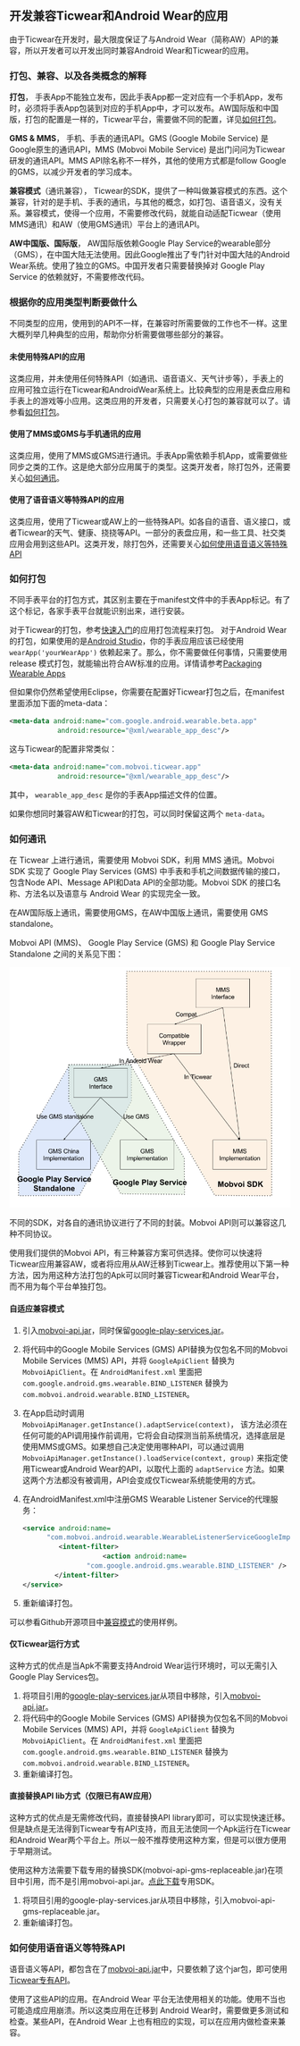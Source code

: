 ## 开发兼容Ticwear和Android Wear的应用


由于Ticwear在开发时，最大限度保证了与Android Wear（简称AW）API的兼容，所以开发者可以开发出同时兼容Android Wear和Ticwear的应用。

<!-- break -->

### 打包、兼容、以及各类概念的解释

**打包**， 手表App不能独立发布，因此手表App都一定对应有一个手机App，发布时，必须将手表App包装到对应的手机App中，才可以发布。AW国际版和中国版，打包的配置是一样的，Ticwear平台，需要做不同的配置，详见[如何打包](#如何打包)。

**GMS & MMS**， 手机、手表的通讯API。GMS (Google Mobile Service) 是Google原生的通讯API，MMS (Mobvoi Mobile Service) 是出门问问为Ticwear研发的通讯API。MMS API除名称不一样外，其他的使用方式都是follow Google的GMS，以减少开发者的学习成本。

**兼容模式**（通讯兼容）， Ticwear的SDK，提供了一种叫做兼容模式的东西。这个兼容，针对的是手机、手表的通讯，与其他的概念，如打包、语音语义，没有关系。兼容模式，使得一个应用，不需要修改代码，就能自动适配Ticwear（使用MMS通讯）和AW（使用GMS通讯）平台上的通讯API。

**AW中国版、国际版**， AW国际版依赖Google Play Service的wearable部分 （GMS），在中国大陆无法使用。因此Google推出了专门针对中国大陆的Android Wear系统。使用了独立的GMS。中国开发者只需要替换掉对 Google Play Service 的依赖就好，不需要修改代码。

### 根据你的应用类型判断要做什么

不同类型的应用，使用到的API不一样，在兼容时所需要做的工作也不一样。这里大概列举几种典型的应用，帮助你分析需要做哪些部分的兼容。

#### 未使用特殊API的应用

这类应用，并未使用任何特殊API（如通讯、语音语义、天气计步等），手表上的应用可独立运行在Ticwear和AndroidWear系统上。比较典型的应用是表盘应用和手表上的游戏等小应用。这类应用的开发者，只需要关心打包的兼容就可以了。请参看[如何打包](#如何打包)。

#### 使用了MMS或GMS与手机通讯的应用

这类应用，使用了MMS或GMS进行通讯。手表App需依赖手机App，或需要做些同步之类的工作。这是绝大部分应用属于的类型。这类开发者，除打包外，还需要关心[如何通讯](#如何通讯)。

#### 使用了语音语义等特殊API的应用

这类应用，使用了Ticwear或AW上的一些特殊API。如各自的语音、语义接口，或者Ticwear的天气、健康、挠挠等API。一部分的表盘应用，和一些工具、社交类应用会用到这些API。这类开发，除打包外，还需要关心[如何使用语音语义等特殊API](#如何使用语音语义等特殊api)

### 如何打包

不同手表平台的打包方式，其区别主要在于manifest文件中的手表App标记。有了这个标记，各家手表平台就能识别出来，进行安装。

对于Ticwear的打包，参考[快速入门](http://developer.ticwear.com/doc/getting-started)的应用打包流程来打包。 对于Android Wear的打包，如果使用的是[Android Studio][as]，你的手表应用应该已经使用 `wearApp('yourWearApp')` 依赖起来了。那么，你不需要做任何事情，只需要使用release 模式打包，就能输出符合AW标准的应用。详情请参考[Packaging Wearable Apps][aw-pkg]

但如果你仍然希望使用Eclipse，你需要在配置好Ticwear打包之后，在manifest里面添加下面的meta-data：

``` xml
<meta-data android:name="com.google.android.wearable.beta.app"
            android:resource="@xml/wearable_app_desc"/>
```

这与Ticwear的配置非常类似：

``` xml
<meta-data android:name="com.mobvoi.ticwear.app"
            android:resource="@xml/wearable_app_desc"/>
```

其中， `wearable_app_desc` 是你的手表App描述文件的位置。

如果你想同时兼容AW和Ticwear的打包，可以同时保留这两个 `meta-data`。


### 如何通讯

在 Ticwear 上进行通讯，需要使用 Mobvoi SDK，利用 MMS 通讯。Mobvoi SDK 实现了 Google Play Services (GMS) 中手表和手机之间数据传输的接口，包含Node API、Message API和Data API的全部功能。Mobvoi SDK 的接口名称、方法名以及语意与 Android Wear 的实现完全一致。

在AW国际版上通讯，需要使用GMS，在AW中国版上通讯，需要使用 GMS standalone。

Mobvoi API (MMS)、 Google Play Service (GMS) 和 Google Play Service Standalone 之间的关系见下图：

![MMS & GMS Relationship](/assets/img/gms-mms-relationship.png "MMS & GMS Relationship")

不同的SDK，对各自的通讯协议进行了不同的封装。Mobvoi API则可以兼容这几种不同协议。

使用我们提供的Mobvoi API，有三种兼容方案可供选择。使你可以快速将Ticwear应用兼容AW，或者将应用从AW迁移到Ticwear上。推荐使用以下第一种方法，因为用这种方法打包的Apk可以同时兼容Ticwear和Android Wear平台，而不用为每个平台单独打包。

#### 自适应兼容模式

1. 引入[mobvoi-api.jar][mobvoi-jar]，同时保留[google-play-services.jar][gms-jar]。
2. 将代码中的Google Mobile Services (GMS) API替换为仅包名不同的Mobvoi Mobile Services (MMS) API，并将 `GoogleApiClient` 替换为 `MobvoiApiClient`。在 `AndroidManifest.xml` 里面把 `com.google.android.gms.wearable.BIND_LISTENER` 替换为 `com.mobvoi.android.wearable.BIND_LISTENER`。
3. 在App启动时调用 `MobvoiApiManager.getInstance().adaptService(context)`， 该方法必须在任何可能的API调用操作前调用，它将会自动探测当前系统情况，选择底层是使用MMS或GMS。如果想自己决定使用哪种API，可以通过调用 `MobvoiApiManager.getInstance().loadService(context, group)` 来指定使用Ticwear或Android Wear的API，以取代上面的 `adaptService` 方法。如果这两个方法都没有被调用，API会变成仅Ticwear系统能使用的方式。
4. 在AndroidManifest.xml中注册GMS Wearable Listener Service的代理服务：

    ``` xml
    <service android:name=
          "com.mobvoi.android.wearable.WearableListenerServiceGoogleImpl">
             <intent-filter>
                        <action android:name=
                    "com.google.android.gms.wearable.BIND_LISTENER" />
            </intent-filter>
    </service>
    ```

5. 重新编译打包。

可以参看Github开源项目中[兼容模式][demo-compact]的使用样例。

#### 仅Ticwear运行方式

这种方式的优点是当Apk不需要支持Android Wear运行环境时，可以无需引入Google Play Services包。

1. 将项目引用的[google-play-services.jar][gms-jar]从项目中移除，引入[mobvoi-api.jar][mobvoi-jar]。
2. 将代码中的Google Mobile Services (GMS) API替换为仅包名不同的Mobvoi Mobile Services (MMS) API，并将 `GoogleApiClient` 替换为 `MobvoiApiClient`。在 `AndroidManifest.xml` 里面把 `com.google.android.gms.wearable.BIND_LISTENER` 替换为 `com.mobvoi.android.wearable.BIND_LISTENER`。
3. 重新编译打包。

#### 直接替换API lib方式（仅限已有AW应用）

这种方式的优点是无需修改代码，直接替换API library即可，可以实现快速迁移。但是缺点是无法得到Ticwear专有API支持，而且无法使同一个Apk运行在Ticwear和Android Wear两个平台上。所以一般不推荐使用这种方案，但是可以很方便用于早期测试。

使用这种方法需要下载专用的替换SDK(mobvoi-api-gms-replaceable.jar)在项目中引用，而不是引用mobvoi-api.jar。[点此下载][mobvoi-replace]专用SDK。

1. 将项目引用的google-play-services.jar从项目中移除，引入mobvoi-api-gms-replaceable.jar。
2. 重新编译打包。



### 如何使用语音语义等特殊API

语音语义等API，都包含在了[mobvoi-api.jar][mobvoi-jar]中，只要依赖了这个jar包，即可使用[Ticwear专有API][ticwear-dev]。

使用了这些API的应用。在Android Wear 平台无法使用相关的功能。使用不当也可能造成应用崩溃。所以这类应用在迁移到 Android Wear时，需要做更多测试和检查。某些API，在Android Wear 上也有相应的实现，可以在应用内做检查来兼容。




[aw]: https://www.android.com/wear/
[ticwear]: http://ticwear.com/
[ticwear-dev]: http://developer.ticwear.com/doc/getting-started
[wenwen]: http://chumenwenwen.com/
[as]: http://developer.android.com/sdk/index.html
[aw-pkg]: http://developer.android.com/training/wearables/apps/packaging.html
[mobvoi-jar]: https://github.com/ticwear/sdk/raw/master/lib/mobvoi-api.jar
[mobvoi-replace]: https://github.com/ticwear/sdk/raw/master/lib/mobvoi-api-gms-replaceable.jar
[gms-jar]: https://developers.google.com/android/guides/setup
[demo-compact]: https://github.com/ticwear/sdk/tree/master/sample/eclipse/CompatModeDemo
